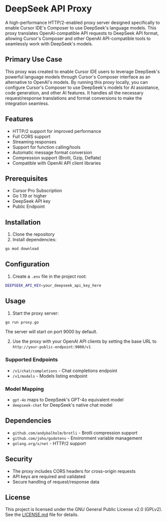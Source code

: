 # DeepSeek API Proxy

A high-performance HTTP/2-enabled proxy server designed specifically to enable Cursor IDE's Composer to use DeepSeek's language models. This proxy translates OpenAI-compatible API requests to DeepSeek API format, allowing Cursor's Composer and other OpenAI API-compatible tools to seamlessly work with DeepSeek's models.

## Primary Use Case

This proxy was created to enable Cursor IDE users to leverage DeepSeek's powerful language models through Cursor's Composer interface as an alternative to OpenAI's models. By running this proxy locally, you can configure Cursor's Composer to use DeepSeek's models for AI assistance, code generation, and other AI features. It handles all the necessary request/response translations and format conversions to make the integration seamless.

## Features

- HTTP/2 support for improved performance
- Full CORS support
- Streaming responses
- Support for function calling/tools
- Automatic message format conversion
- Compression support (Brotli, Gzip, Deflate)
- Compatible with OpenAI API client libraries

## Prerequisites

- Cursor Pro Subscription
- Go 1.19 or higher
- DeepSeek API key
- Public Endpoint

## Installation

1. Clone the repository
2. Install dependencies:
```bash
go mod download
```

## Configuration

1. Create a `.env` file in the project root:
```bash
DEEPSEEK_API_KEY=your_deepseek_api_key_here
```

## Usage

1. Start the proxy server:
```bash
go run proxy.go
```

The server will start on port 9000 by default.

2. Use the proxy with your OpenAI API clients by setting the base URL to `http://your-public-endpoint:9000/v1`

### Supported Endpoints

- `/v1/chat/completions` - Chat completions endpoint
- `/v1/models` - Models listing endpoint

### Model Mapping

- `gpt-4o` maps to DeepSeek's GPT-4o equivalent model
- `deepseek-chat` for DeepSeek's native chat model

## Dependencies

- `github.com/andybalholm/brotli` - Brotli compression support
- `github.com/joho/godotenv` - Environment variable management
- `golang.org/x/net` - HTTP/2 support

## Security

- The proxy includes CORS headers for cross-origin requests
- API keys are required and validated
- Secure handling of request/response data

## License

This project is licensed under the GNU General Public License v2.0 (GPLv2). See the [LICENSE.md](LICENSE.md) file for details. 
